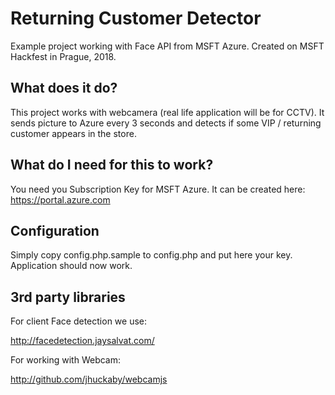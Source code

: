 # Returning Customer Detector

Example project working with Face API from MSFT Azure. Created on MSFT Hackfest in Prague, 2018.

## What does it do?

This project works with webcamera (real life application will be for CCTV). It sends picture to Azure every 3 seconds and detects if some VIP / returning customer appears in the store.
 
## What do I need for this to work?
 
You need you Subscription Key  for MSFT Azure. It can be created here: https://portal.azure.com

## Configuration

Simply copy config.php.sample to config.php and put here your key. Application should now work.

## 3rd party libraries

For client Face detection we use:

http://facedetection.jaysalvat.com/

For working with Webcam:

http://github.com/jhuckaby/webcamjs